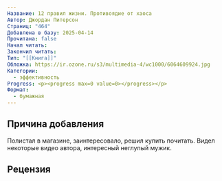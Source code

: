 ```yaml
---
Название: 12 правил жизни. Противоядие от хаоса
Автор: Джордан Питерсон
Страниц: "464"
Добавлена в базу: 2025-04-14
Прочитана: false
Начал читать: 
Закончил читать: 
Тип: "[[Книга]]"
Обложка: https://ir.ozone.ru/s3/multimedia-4/wc1000/6064609924.jpg
Категории:
  - эффективность
Progress: <p><progress max=0 value=0></progress></p>
Формат:
  - бумажная
---
```

## Причина добавления

Полистал в магазине, заинтересовало, решил купить почитать. Видел некоторые видео автора, интересный неглупый мужик.

## Рецензия
